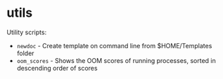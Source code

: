 # utils

Utility scripts:

- `newdoc` - Create template on command line from $HOME/Templates folder
- `oom_scores` - Shows the OOM scores of running processes, sorted in descending order of scores
